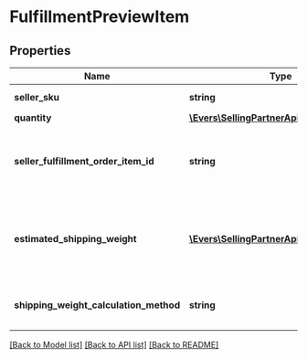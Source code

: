# FulfillmentPreviewItem

## Properties
Name | Type | Description | Notes
------------ | ------------- | ------------- | -------------
**seller_sku** | **string** | The seller SKU of the item. | 
**quantity** | [**\Evers\SellingPartnerApi\Model\Quantity**](Quantity.md) | The item quantity. | 
**seller_fulfillment_order_item_id** | **string** | A fulfillment order item identifier that the seller created with a call to the createFulfillmentOrder operation. | 
**estimated_shipping_weight** | [**\Evers\SellingPartnerApi\Model\Weight**](Weight.md) | The estimated shipping weight of the item quantity for a single item, as identified by sellerSku, in a shipment. | [optional] 
**shipping_weight_calculation_method** | **string** | The method used to calculate the estimated shipping weight. | [optional] 

[[Back to Model list]](../README.md#documentation-for-models) [[Back to API list]](../README.md#documentation-for-api-endpoints) [[Back to README]](../README.md)


